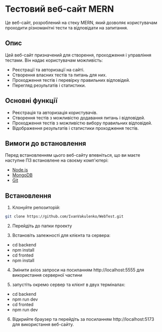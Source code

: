 ﻿# Тестовий веб-сайт MERN

Це веб-сайт, розроблений на стеку MERN, який дозволяє користувачам проходити різноманітні тести та відповідати на запитання.

## Опис

Цей веб-сайт призначений для створення, проходження і управління тестами. Він надає користувачам можливість:

- Реєстрації та авторизації на сайті.
- Створення власних тестів та питань для них.
- Проходження тестів і перевірку правильних відповідей.
- Перегляд результатів і статистики.

## Основні функції

- Реєстрація та авторизація користувачів.
- Створення тестів з можливістю додавання питань і відповідей.
- Проходження тестів з можливістю вибору правильних відповідей.
- Відображення результатів і статистики проходження тестів.

## Вимоги до встановлення

Перед встановленням цього веб-сайту впевніться, що ви маєте наступне ПЗ встановлене на своєму комп'ютері:

- [Node.js](https://nodejs.org/)
- [MongoDB](https://www.mongodb.com/)
- [Git](https://git-scm.com/)

## Встановлення

1. Клонуйте репозиторій:

```bash
git clone https://github.com/IvanVakulenko/WebTest.git
```

2. Перейдіть до папки проекту

3. Встановіть залежності для клієнта та сервера:

- cd backend 
- npm install
- cd fronted
- npm install

4. Змінити axios запроси на посиланням http://localhost:5555 для використання серверної частини

5. запустіть окремо сервер та клієнт в двух терміналах:

- cd backend 
- npm run dev
- cd fronted
- npm run dev


6. Відкрийте браузер та перейдіть за посиланням http://localhost:5173 для використання веб-сайту.
